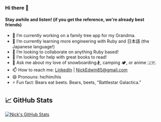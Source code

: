 ### Hi there 👋
#### Stay awhile and listen! (if you get the reference, we're already best friends)

- 🔭 I’m currently working on a family tree app for my Grandma.  
- 🌱 I’m currently learning more engineering with Ruby and 日本語 (the Japanese language!)   
- 👯 I’m looking to collaborate on anything Ruby based!  
- 🤔 I’m looking for help with great books to read! 
- 💬 Ask me about my love of snowboarding🏂, camping 🏕, or anime 🇯🇵.  
- 📫 How to reach me: [LinkedIn](https://www.linkedin.com/in/nicholas-edwin) | NickEdwin85@gmail.com  
- 😄 Pronouns: he/him/his
- ⚡ Fun fact: Bears eat beets. Bears, beets, "Battlestar Galactica."

## &#x1f4c8; GitHub Stats 
<a href="https://github.com/nickedwin/nickedwin">
  <img align="center" src="https://github-readme-stats.vercel.app/api?username=nickedwin&show_icons=true&line_height=27&count_private=true&title_color=ffffff&text_color=c9cacc&icon_color=2bbc8a&bg_color=1d1f21" alt="Nick's GitHub Stats" />
</a>
